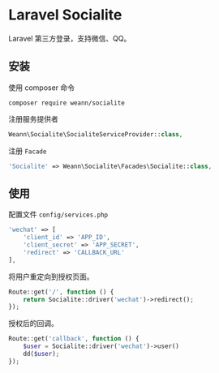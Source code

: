 # Laravel Socialite
Laravel 第三方登录，支持微信、QQ。

## 安装
使用 composer 命令
```shell
composer require weann/socialite
```

注册服务提供者
```php
Weann\Socialite\SocialiteServiceProvider::class,
```

注册 `Facade`
```php
'Socialite' => Weann\Socialite\Facades\Socialite::class,
```

## 使用
配置文件 `config/services.php`
```php
'wechat' => [
    'client_id' => 'APP_ID',
    'client_secret' => 'APP_SECRET',
    'redirect' => 'CALLBACK_URL'
],
```

将用户重定向到授权页面。
```php
Route::get('/', function () {
    return Socialite::driver('wechat')->redirect();
});
```

授权后的回调。
```php
Route::get('callback', function () {
    $user = Socialite::driver('wechat')->user()
    dd($user);
});
```
